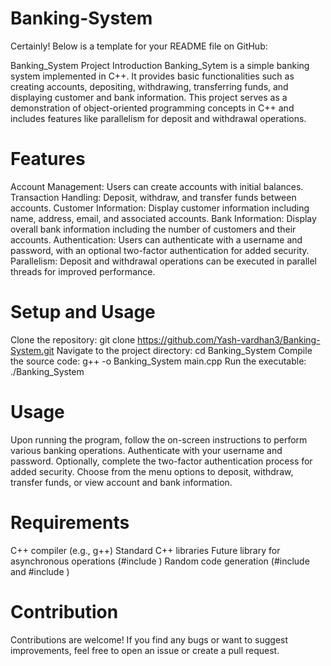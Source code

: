 # Banking-System

Certainly! Below is a template for your README file on GitHub:

Banking_System Project
Introduction
Banking_Sytem is a simple banking system implemented in C++. It provides basic functionalities such as creating accounts, depositing, withdrawing, transferring funds, and displaying customer and bank information. This project serves as a demonstration of object-oriented programming concepts in C++ and includes features like parallelism for deposit and withdrawal operations.

# Features
Account Management: Users can create accounts with initial balances.
Transaction Handling: Deposit, withdraw, and transfer funds between accounts.
Customer Information: Display customer information including name, address, email, and associated accounts.
Bank Information: Display overall bank information including the number of customers and their accounts.
Authentication: Users can authenticate with a username and password, with an optional two-factor authentication for added security.
Parallelism: Deposit and withdrawal operations can be executed in parallel threads for improved performance.
# Setup and Usage
Clone the repository: git clone https://github.com/Yash-vardhan3/Banking-System.git
Navigate to the project directory: cd Banking_System
Compile the source code: g++ -o Banking_System main.cpp
Run the executable: ./Banking_System
# Usage
Upon running the program, follow the on-screen instructions to perform various banking operations.
Authenticate with your username and password.
Optionally, complete the two-factor authentication process for added security.
Choose from the menu options to deposit, withdraw, transfer funds, or view account and bank information.
# Requirements
C++ compiler (e.g., g++)
Standard C++ libraries
Future library for asynchronous operations (#include <future>)
Random code generation (#include <cstdlib> and #include <ctime>)
# Contribution
Contributions are welcome! If you find any bugs or want to suggest improvements, feel free to open an issue or create a pull request.
